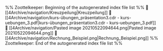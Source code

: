 %% Zoottelkeeper: Beginning of the autogenerated index file list  %%
📄 [[4Archive/navigation/Kreuzpeilung|Kreuzpeilung]]
📄 [[4Archive/navigation/kurs-übungen_präsentation3.cdr - kurs-uebungen_3.pdf|kurs-übungen_präsentation3.cdr - kurs-uebungen_3.pdf]]
📄 [[4Archive/navigation/Pasted image 20210522094644.png|Pasted image 20210522094644.png]]
📄 [[4Archive/navigation/Rechnung_Beispiel.png|Rechnung_Beispiel.png]]
%% Zoottelkeeper: End of the autogenerated index file list  %%
